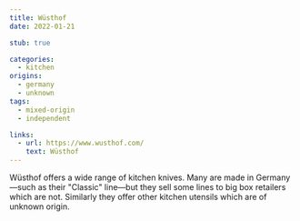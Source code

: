 ```yaml
---
title: Wüsthof
date: 2022-01-21

stub: true

categories:
  - kitchen
origins:
  - germany
  - unknown
tags:
  - mixed-origin
  - independent

links:
  - url: https://www.wusthof.com/
    text: Wüsthof
---
```


Wüsthof offers a wide range of kitchen knives. Many are made in Germany—such as
their "Classic" line—but they sell some lines to big box retailers which are
not. Similarly they offer other kitchen utensils which are of unknown origin.

